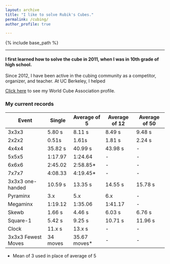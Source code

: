 ```yaml
---
layout: archive
title: "I like to solve Rubik's Cubes."
permalink: /cubing/
author_profile: true

---
```


{% include base_path %}

***
#### I first learned how to solve the cube in 2011, when I was in 10th grade of high school.
Since 2012, I have been active in the cubing community as a competitor, organizer, and teacher. At UC Berkeley, I helped 

[Click here](https://www.worldcubeassociation.org/persons/2012DANE01) to see my World Cube Association profile.

### My current records


| Event            | Single   | Average of 5   | Average of 12 | Average of 50 |
| ---------------------  | ------------- | ------------- | ------------- | ------------- |
| 3x3x3    | 5.80 s   | 8.11 s | 8.49 s | 9.48 s |
| 2x2x2  | 0.51s   |   1.61s            | 1.81 s | 2.24 s  |
| 4x4x4     | 35.82 s   |   40.99 s | 43.98 s | - |
| 5x5x5  | 1:17.97   |  1:24.64           | - | - |
| 6x6x6  | 2:45.02   |   2:58.85*           | - | - |
| 7x7x7  | 4:08.33  |   4:19.45*           | - | -  |
| 3x3x3 one-handed  | 10.59 s  |   13.35 s  | 14.55 s | 15.78 s  |
| Pyraminx  | 3.x  |   5.x            | 6.x | - |
| Megaminx  | 1:19.12   |   1:35.06     | 1:41.17 | - |
| Skewb  | 1.66 s   |   4.46 s            | 6.03 s | 6.76 s  |
| Square-1  | 5.42 s  |  9.25 s            | 10.71 s | 11.96 s  |
| Clock  | 11.x s  |   13.x s           | - | - |
| 3x3x3 Fewest Moves  | 34 moves   |   35.67 moves*           | - | -  |

* Mean of 3 used in place of average of 5
